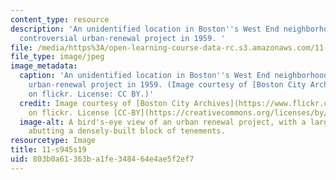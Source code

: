 ```yaml
---
content_type: resource
description: 'An unidentified location in Boston''s West End neighborhood during a
  controversial urban-renewal project in 1959. '
file: /media/https%3A/open-learning-course-data-rc.s3.amazonaws.com/11-s945-equity-inclusion-local-policy-driven-strategies-for-economic-development-the-just-city-spring-2019/803b0a61363ba1fe348464e4ae5f2ef7_11-S945s19.jpg
file_type: image/jpeg
image_metadata:
  caption: 'An unidentified location in Boston''s West End neighborhood during a controversial
    urban-renewal project in 1959. (Image courtesy of [Boston City Archives](https://www.flickr.com/photos/cityofbostonarchives/9317250700/)
    on flickr. License: CC BY.)'
  credit: Image courtesy of [Boston City Archives](https://www.flickr.com/photos/cityofbostonarchives/9317250700/)
    on flickr. License [CC-BY](https://creativecommons.org/licenses/by/2.0/).
  image-alt: A bird's-eye view of an urban renewal project, with a large barren area
    abutting a densely-built block of tenements.
resourcetype: Image
title: 11-s945s19
uid: 803b0a61-363b-a1fe-3484-64e4ae5f2ef7
---
```


